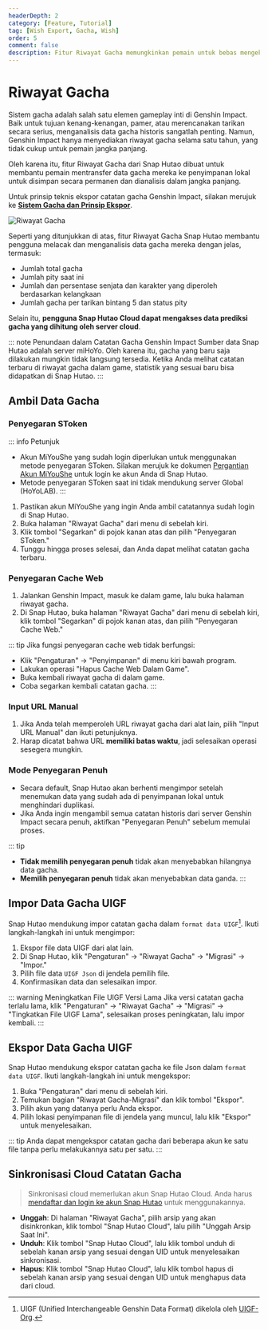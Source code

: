 ```yaml
---
headerDepth: 2
category: [Feature, Tutorial]
tag: [Wish Export, Gacha, Wish]
order: 5
comment: false
description: Fitur Riwayat Gacha memungkinkan pemain untuk bebas mengekspor data gacha mereka saat ini dari akun game dan menyimpannya secara permanen serta mencadangkannya secara lokal, untuk melacak dan menganalisis data gacha jangka panjang.
---
```


# Riwayat Gacha

Sistem gacha adalah salah satu elemen gameplay inti di Genshin Impact. Baik untuk tujuan kenang-kenangan, pamer, atau merencanakan tarikan secara serius, menganalisis data gacha historis sangatlah penting. Namun, Genshin Impact hanya menyediakan riwayat gacha selama satu tahun, yang tidak cukup untuk pemain jangka panjang.

Oleh karena itu, fitur Riwayat Gacha dari Snap Hutao dibuat untuk membantu pemain mentransfer data gacha mereka ke penyimpanan lokal untuk disimpan secara permanen dan dianalisis dalam jangka panjang.

Untuk prinsip teknis ekspor catatan gacha Genshin Impact, silakan merujuk ke [**Sistem Gacha dan Prinsip Ekspor**](../advanced/Gacha-system-and-export-principal.html).

![Riwayat Gacha](https://img.alicdn.com/imgextra/i2/1797064093/O1CN01otuXYg1g6e0wnNwX2_!!1797064093.png_.webp)

Seperti yang ditunjukkan di atas, fitur Riwayat Gacha Snap Hutao membantu pengguna melacak dan menganalisis data gacha mereka dengan jelas, termasuk:

- Jumlah total gacha
- Jumlah pity saat ini
- Jumlah dan persentase senjata dan karakter yang diperoleh berdasarkan kelangkaan
- Jumlah gacha per tarikan bintang 5 dan status pity

Selain itu, **pengguna Snap Hutao Cloud dapat mengakses data prediksi gacha yang dihitung oleh server cloud**.

::: note Penundaan dalam Catatan Gacha Genshin Impact
Sumber data Snap Hutao adalah server miHoYo. Oleh karena itu, gacha yang baru saja dilakukan mungkin tidak langsung tersedia.
Ketika Anda melihat catatan terbaru di riwayat gacha dalam game, statistik yang sesuai baru bisa didapatkan di Snap Hutao.
:::

## Ambil Data Gacha

### Penyegaran SToken <Badge text="Direkomendasikan" type="tip" />

::: info Petunjuk
- Akun MiYouShe yang sudah login diperlukan untuk menggunakan metode penyegaran SToken. Silakan merujuk ke dokumen [Pergantian Akun MiYouShe](mhy-account-switch.md) untuk login ke akun Anda di Snap Hutao.
- Metode penyegaran SToken saat ini tidak mendukung server Global (HoYoLAB).
:::

1. Pastikan akun MiYouShe yang ingin Anda ambil catatannya sudah login di Snap Hutao.
2. Buka halaman "Riwayat Gacha" dari menu di sebelah kiri.
3. Klik tombol "Segarkan" di pojok kanan atas dan pilih "Penyegaran SToken."
4. Tunggu hingga proses selesai, dan Anda dapat melihat catatan gacha terbaru.

### Penyegaran Cache Web <Badge text="Server Global Didukung" type="tip" />

1. Jalankan Genshin Impact, masuk ke dalam game, lalu buka halaman riwayat gacha.
2. Di Snap Hutao, buka halaman "Riwayat Gacha" dari menu di sebelah kiri, klik tombol "Segarkan" di pojok kanan atas, dan pilih "Penyegaran Cache Web."

::: tip Jika fungsi penyegaran cache web tidak berfungsi:
- Klik "Pengaturan" -> "Penyimpanan" di menu kiri bawah program.
- Lakukan operasi "Hapus Cache Web Dalam Game".
- Buka kembali riwayat gacha di dalam game.
- Coba segarkan kembali catatan gacha.
:::

### Input URL Manual <Badge text="Server Global Didukung" type="tip" />

1. Jika Anda telah memperoleh URL riwayat gacha dari alat lain, pilih "Input URL Manual" dan ikuti petunjuknya.
2. Harap dicatat bahwa URL **memiliki batas waktu**, jadi selesaikan operasi sesegera mungkin.

### Mode Penyegaran Penuh

- Secara default, Snap Hutao akan berhenti mengimpor setelah menemukan data yang sudah ada di penyimpanan lokal untuk menghindari duplikasi.
- Jika Anda ingin mengambil semua catatan historis dari server Genshin Impact secara penuh, aktifkan "Penyegaran Penuh" sebelum memulai proses.

::: tip
- **Tidak memilih penyegaran penuh** tidak akan menyebabkan hilangnya data gacha.
- **Memilih penyegaran penuh** tidak akan menyebabkan data ganda.
:::

## Impor Data Gacha UIGF <Badge text="UIGF" type="info" />

Snap Hutao mendukung impor catatan gacha dalam `format data UIGF`[^UIGF-Org]. Ikuti langkah-langkah ini untuk mengimpor:

1. Ekspor file data UIGF dari alat lain.
2. Di Snap Hutao, klik "Pengaturan" -> "Riwayat Gacha" -> "Migrasi" -> "Impor."
3. Pilih file data `UIGF Json` di jendela pemilih file.
4. Konfirmasikan data dan selesaikan impor.

::: warning Meningkatkan File UIGF Versi Lama
Jika versi catatan gacha terlalu lama, klik "Pengaturan" -> "Riwayat Gacha" -> "Migrasi" -> "Tingkatkan File UIGF Lama", selesaikan proses peningkatan, lalu impor kembali.
:::

## Ekspor Data Gacha UIGF <Badge text="UIGF" type="info" />

Snap Hutao mendukung ekspor catatan gacha ke file Json dalam `format data UIGF`. Ikuti langkah-langkah ini untuk mengekspor:

1. Buka "Pengaturan" dari menu di sebelah kiri.
2. Temukan bagian "Riwayat Gacha-Migrasi" dan klik tombol "Ekspor".
3. Pilih akun yang datanya perlu Anda ekspor.
4. Pilih lokasi penyimpanan file di jendela yang muncul, lalu klik "Ekspor" untuk menyelesaikan.

::: tip
Anda dapat mengekspor catatan gacha dari beberapa akun ke satu file tanpa perlu melakukannya satu per satu.
:::

## Sinkronisasi Cloud Catatan Gacha

> Sinkronisasi cloud memerlukan akun Snap Hutao Cloud. Anda harus [mendaftar dan login ke akun Snap Hutao](hutao-settings.md#snap-hutao-account) untuk menggunakannya.

- **Unggah**: Di halaman "Riwayat Gacha", pilih arsip yang akan disinkronkan, klik tombol "Snap Hutao Cloud", lalu pilih "Unggah Arsip Saat Ini".
- **Unduh**: Klik tombol "Snap Hutao Cloud", lalu klik tombol unduh di sebelah kanan arsip yang sesuai dengan UID untuk menyelesaikan sinkronisasi.
- **Hapus**: Klik tombol "Snap Hutao Cloud", lalu klik tombol hapus di sebelah kanan arsip yang sesuai dengan UID untuk menghapus data dari cloud.

[^UIGF-Org]: UIGF (Unified Interchangeable Genshin Data Format) dikelola oleh [UIGF-Org](https://uigf.org/).